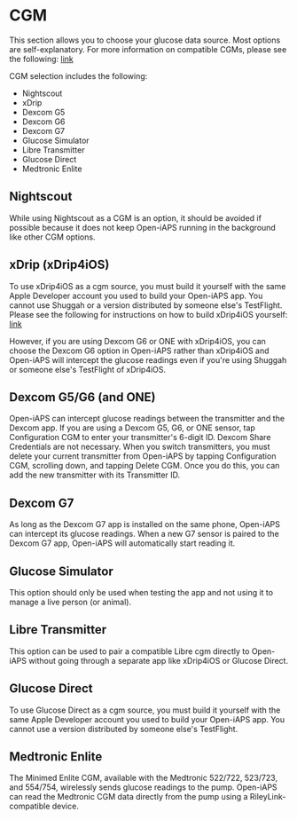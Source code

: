 # CGM
This section allows you to choose your glucose data source. Most options are self-explanatory.  For more information on compatible CGMs, please see the following: [link](../../intro/)

CGM selection includes the following:
* Nightscout
* xDrip
* Dexcom G5
* Dexcom G6
* Dexcom G7
* Glucose Simulator
* Libre Transmitter
* Glucose Direct
* Medtronic Enlite

## Nightscout
While using Nightscout as a CGM is an option, it should be avoided if possible because it does not keep Open-iAPS running in the background like other CGM options.

## xDrip (xDrip4iOS)
To use xDrip4iOS as a cgm source, you must build it yourself with the same Apple Developer account you used to build your Open-iAPS app. You cannot use Shuggah or a version distributed by someone else's TestFlight. Please see the following for instructions on how to build xDrip4iOS yourself: [link](../../../operate/build.html#xdrip4ios-or-glucose-direct-as-cgm-source)

However, if you are using Dexcom G6 or ONE with xDrip4iOS, you can choose the Dexcom G6 option in Open-iAPS rather than xDrip4iOS and Open-iAPS will intercept the glucose readings even if you're using Shuggah or someone else's TestFlight of xDrip4iOS.

## Dexcom G5/G6 (and ONE)
Open-iAPS can intercept glucose readings between the transmitter and the Dexcom app. If you are using a Dexcom G5, G6, or ONE sensor, tap Configuration CGM to enter your transmitter's 6-digit ID. Dexcom Share Credentials are not necessary. When you switch transmitters, you must delete your current transmitter from Open-iAPS by tapping Configuration CGM, scrolling down, and tapping Delete CGM. Once you do this, you can add the new transmitter with its Transmitter ID.

## Dexcom G7
As long as the Dexcom G7 app is installed on the same phone, Open-iAPS can intercept its glucose readings. When a new G7 sensor is paired to the Dexcom G7 app, Open-iAPS will automatically start reading it.

## Glucose Simulator
This option should only be used when testing the app and not using it to manage a live person (or animal).

## Libre Transmitter
This option can be used to pair a compatible Libre cgm directly to Open-iAPS without going through a separate app like xDrip4iOS or Glucose Direct.

## Glucose Direct
To use Glucose Direct as a cgm source, you must build it yourself with the same Apple Developer account you used to build your Open-iAPS app. You cannot use a version distributed by someone else's TestFlight.

## Medtronic Enlite
The Minimed Enlite CGM, available with the Medtronic 522/722, 523/723, and 554/754, wirelessly sends glucose readings to the pump. Open-iAPS can read the Medtronic CGM data directly from the pump using a RileyLink-compatible device.
